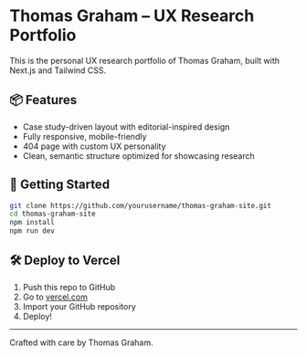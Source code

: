 # Thomas Graham – UX Research Portfolio

This is the personal UX research portfolio of Thomas Graham, built with Next.js and Tailwind CSS.

## 📦 Features

- Case study-driven layout with editorial-inspired design
- Fully responsive, mobile-friendly
- 404 page with custom UX personality
- Clean, semantic structure optimized for showcasing research

## 🚀 Getting Started

```bash
git clone https://github.com/yourusername/thomas-graham-site.git
cd thomas-graham-site
npm install
npm run dev
```

## 🛠 Deploy to Vercel

1. Push this repo to GitHub
2. Go to [vercel.com](https://vercel.com)
3. Import your GitHub repository
4. Deploy!

---

Crafted with care by Thomas Graham.
